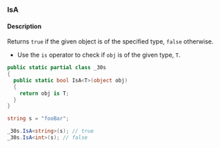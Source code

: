 ### IsA

#### Description



Returns `true` if the given object is of the specified type, `false` otherwise.

- Use the `is` operator to check if `obj` is of the given type, `T`.

```csharp
public static partial class _30s 
{
  public static bool IsA<T>(object obj) 
  {
    return obj is T;
  }
}
```

```csharp
string s = "fooBar";

_30s.IsA<string>(s); // true
_30s.IsA<int>(s); // false
```
